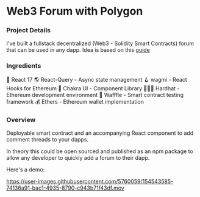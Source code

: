 # Web3 Forum with Polygon

### Project Details

I've built a fullstack decentralized (Web3 - Solidity Smart Contracts) forum that can be used in any dapp. Idea is based on this [guide](https://www.pointer.gg/tutorials/create-a-web3-forum-with-polygon/1cb8f005-08f4-48a2-9d82-cd963e16f7f1)

### Ingredients

🚀 React 17
🌎 React-Query - Async state management
🪝 wagmi - React Hooks for Ethereum
🎨 Chakra UI - Component Library
👷🏽‍♂️ Hardhat - Ethereum development environment
🧪 Wafffle - Smart contract testing framework
💰 Ethers - Ethereum wallet implementation

### Overview

Deployable smart contract and an accompanying React component to add comment threads to your dapps.

In theory this could be open sourced and published as an npm package to allow any developer to quickly add a forum to their dapp.

Here's a demo:

https://user-images.githubusercontent.com/5760059/154543585-74136a91-bac1-4935-8790-c943b71f43df.mov
